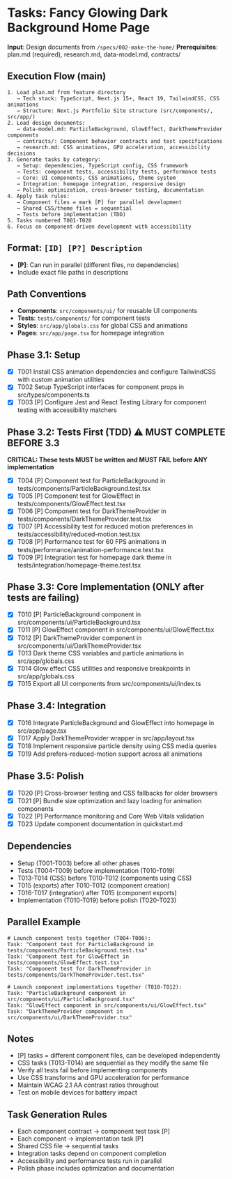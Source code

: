 # Tasks: Fancy Glowing Dark Background Home Page

**Input**: Design documents from `/specs/002-make-the-home/`
**Prerequisites**: plan.md (required), research.md, data-model.md, contracts/

## Execution Flow (main)
```
1. Load plan.md from feature directory
   → Tech stack: TypeScript, Next.js 15+, React 19, TailwindCSS, CSS animations
   → Structure: Next.js Portfolio Site structure (src/components/, src/app/)
2. Load design documents:
   → data-model.md: ParticleBackground, GlowEffect, DarkThemeProvider components
   → contracts/: Component behavior contracts and test specifications
   → research.md: CSS animations, GPU acceleration, accessibility decisions
3. Generate tasks by category:
   → Setup: dependencies, TypeScript config, CSS framework
   → Tests: component tests, accessibility tests, performance tests
   → Core: UI components, CSS animations, theme system
   → Integration: homepage integration, responsive design
   → Polish: optimization, cross-browser testing, documentation
4. Apply task rules:
   → Component files = mark [P] for parallel development
   → Shared CSS/theme files = sequential
   → Tests before implementation (TDD)
5. Tasks numbered T001-T020
6. Focus on component-driven development with accessibility
```

## Format: `[ID] [P?] Description`
- **[P]**: Can run in parallel (different files, no dependencies)
- Include exact file paths in descriptions

## Path Conventions
- **Components**: `src/components/ui/` for reusable UI components
- **Tests**: `tests/components/` for component tests
- **Styles**: `src/app/globals.css` for global CSS and animations
- **Pages**: `src/app/page.tsx` for homepage integration

## Phase 3.1: Setup
- [x] T001 Install CSS animation dependencies and configure TailwindCSS with custom animation utilities
- [x] T002 Setup TypeScript interfaces for component props in src/types/components.ts
- [x] T003 [P] Configure Jest and React Testing Library for component testing with accessibility matchers

## Phase 3.2: Tests First (TDD) ⚠️ MUST COMPLETE BEFORE 3.3
**CRITICAL: These tests MUST be written and MUST FAIL before ANY implementation**
- [x] T004 [P] Component test for ParticleBackground in tests/components/ParticleBackground.test.tsx
- [x] T005 [P] Component test for GlowEffect in tests/components/GlowEffect.test.tsx  
- [x] T006 [P] Component test for DarkThemeProvider in tests/components/DarkThemeProvider.test.tsx
- [x] T007 [P] Accessibility test for reduced motion preferences in tests/accessibility/reduced-motion.test.tsx
- [x] T008 [P] Performance test for 60 FPS animations in tests/performance/animation-performance.test.tsx
- [x] T009 [P] Integration test for homepage dark theme in tests/integration/homepage-theme.test.tsx

## Phase 3.3: Core Implementation (ONLY after tests are failing)
- [x] T010 [P] ParticleBackground component in src/components/ui/ParticleBackground.tsx
- [x] T011 [P] GlowEffect component in src/components/ui/GlowEffect.tsx
- [x] T012 [P] DarkThemeProvider component in src/components/ui/DarkThemeProvider.tsx
- [x] T013 Dark theme CSS variables and particle animations in src/app/globals.css
- [x] T014 Glow effect CSS utilities and responsive breakpoints in src/app/globals.css
- [x] T015 Export all UI components from src/components/ui/index.ts

## Phase 3.4: Integration
- [x] T016 Integrate ParticleBackground and GlowEffect into homepage in src/app/page.tsx
- [x] T017 Apply DarkThemeProvider wrapper in src/app/layout.tsx
- [x] T018 Implement responsive particle density using CSS media queries
- [x] T019 Add prefers-reduced-motion support across all animations

## Phase 3.5: Polish
- [x] T020 [P] Cross-browser testing and CSS fallbacks for older browsers
- [x] T021 [P] Bundle size optimization and lazy loading for animation components
- [x] T022 [P] Performance monitoring and Core Web Vitals validation
- [x] T023 Update component documentation in quickstart.md

## Dependencies
- Setup (T001-T003) before all other phases
- Tests (T004-T009) before implementation (T010-T019)
- T013-T014 (CSS) before T010-T012 (components using CSS)
- T015 (exports) after T010-T012 (component creation)
- T016-T017 (integration) after T015 (component exports)
- Implementation (T010-T019) before polish (T020-T023)

## Parallel Example
```
# Launch component tests together (T004-T006):
Task: "Component test for ParticleBackground in tests/components/ParticleBackground.test.tsx"
Task: "Component test for GlowEffect in tests/components/GlowEffect.test.tsx"  
Task: "Component test for DarkThemeProvider in tests/components/DarkThemeProvider.test.tsx"

# Launch component implementations together (T010-T012):
Task: "ParticleBackground component in src/components/ui/ParticleBackground.tsx"
Task: "GlowEffect component in src/components/ui/GlowEffect.tsx"
Task: "DarkThemeProvider component in src/components/ui/DarkThemeProvider.tsx"
```

## Notes
- [P] tasks = different component files, can be developed independently
- CSS tasks (T013-T014) are sequential as they modify the same file
- Verify all tests fail before implementing components
- Use CSS transforms and GPU acceleration for performance
- Maintain WCAG 2.1 AA contrast ratios throughout
- Test on mobile devices for battery impact

## Task Generation Rules
- Each component contract → component test task [P]
- Each component → implementation task [P] 
- Shared CSS file → sequential tasks
- Integration tasks depend on component completion
- Accessibility and performance tests run in parallel
- Polish phase includes optimization and documentation